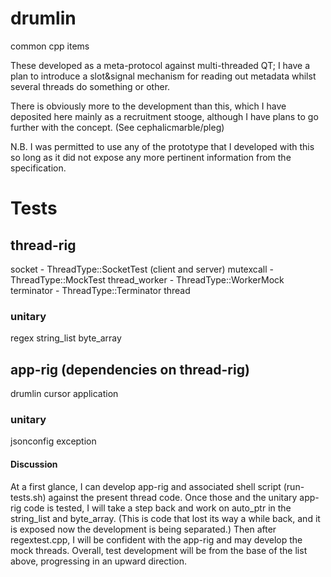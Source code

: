 # drumlin
common cpp items

These developed as a meta-protocol against multi-threaded QT; I have a plan to introduce a slot&signal mechanism for reading out metadata whilst several threads do something or other.

There is obviously more to the development than this, which I have deposited here mainly as
a recruitment stooge, although I have plans to go further with the concept. (See cephalicmarble/pleg)

N.B. I was permitted to use any of the prototype that I developed with this so long
as it did not expose any more pertinent information from the specification.

# Tests

## thread-rig

socket        - ThreadType::SocketTest (client and server)
mutexcall     - ThreadType::MockTest
thread_worker - ThreadType::WorkerMock
terminator    - ThreadType::Terminator
thread       

### unitary

regex
string_list
byte_array

## app-rig (dependencies on thread-rig)

drumlin
cursor
application

### unitary

jsonconfig
exception

#### Discussion

At a first glance, I can develop app-rig and associated shell script (run-tests.sh)
against the present thread code. Once those and the unitary app-rig code is tested,
I will take a step back and work on auto_ptr in the string_list and byte_array.
(This is code that lost its way a while back, and it is exposed now the development
is being separated.) Then after regextest.cpp, I will be confident with the app-rig
and may develop the mock threads. Overall, test development will be from the base
of the list above, progressing in an upward direction.
